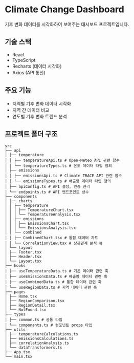 # Climate Change Dashboard

기후 변화 데이터를 시각화하여 보여주는 대시보드 프로젝트입니다.

## 기술 스택

- React
- TypeScript
- Recharts (데이터 시각화)
- Axios (API 통신)

## 주요 기능

- 지역별 기후 변화 데이터 시각화
- 지역 간 데이터 비교
- 연도별 기후 변화 트렌드 분석

## 프로젝트 폴더 구조

```plaintext
src
├── api
│ ├── temperature
│ │ ├── temperatureApi.ts # Open-Meteo API 관련 함수
│ │ └── temperatureTypes.ts # 온도 데이터 타입 정의
│ ├── emissions
│ │ ├── emissionsApi.ts # Climate TRACE API 관련 함수
│ │ └── emissionsTypes.ts # 배출량 데이터 타입 정의
│ ├── apiConfig.ts # API 설정, 인증 관리
│ └── endpoints.ts # API 엔드포인트 상수
├── components
│ ├── charts
│ │ ├── temperature
│ │ │ ├── TemperatureChart.tsx
│ │ │ └── TemperatureAnalysis.tsx
│ │ ├── emissions
│ │ │ ├── EmissionsChart.tsx
│ │ │ └── EmissionsAnalysis.tsx
│ │ └── combined
│ │ ├── CombinedChart.tsx # 통합 데이터 차트
│ │ └── CorrelationView.tsx # 상관관계 분석 뷰
│ └── layout
│ ├── Footer.tsx
│ ├── Header.tsx
│ └── Layout.tsx
├── hooks
│ ├── useTemperatureData.ts # 기온 데이터 관련 훅
│ ├── useEmissionsData.ts # 배출량 데이터 관련 훅
│ ├── useCombinedData.ts # 통합 데이터 관련 훅
│ └── useRegionData.ts # 지역 데이터 관련 훅
├── pages
│ ├── Home.tsx
│ ├── RegionComparison.tsx
│ ├── RegionDetail.tsx
│ └── NotFound.tsx
├── types
│ ├── common.ts # 공통 타입
│ └── components.ts # 컴포넌트 props 타입
├── utils
│ ├── temperatureCalculations.ts
│ ├── emissionsCalculations.ts
│ ├── correlationAnalysis.ts
│ └── dataTransformers.ts
├── App.tsx
└── main.tsx
```

